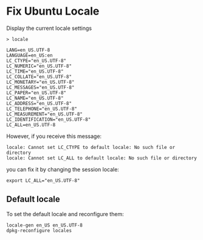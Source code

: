 # Fix Ubuntu Locale

Display the current locale settings
```
> locale

LANG=en_US.UTF-8
LANGUAGE=en_US:en
LC_CTYPE="en_US.UTF-8"
LC_NUMERIC="en_US.UTF-8"
LC_TIME="en_US.UTF-8"
LC_COLLATE="en_US.UTF-8"
LC_MONETARY="en_US.UTF-8"
LC_MESSAGES="en_US.UTF-8"
LC_PAPER="en_US.UTF-8"
LC_NAME="en_US.UTF-8"
LC_ADDRESS="en_US.UTF-8"
LC_TELEPHONE="en_US.UTF-8"
LC_MEASUREMENT="en_US.UTF-8"
LC_IDENTIFICATION="en_US.UTF-8"
LC_ALL=en_US.UTF-8

```

However, if you receive this message: 

```
locale: Cannot set LC_CTYPE to default locale: No such file or directory
locale: Cannot set LC_ALL to default locale: No such file or directory
```

you can fix it by changing the session locale:

```
export LC_ALL="en_US.UTF-8"
```

## Default locale

To set the default locale and reconfigure them:

```
locale-gen en_US en_US.UTF-8
dpkg-reconfigure locales
```